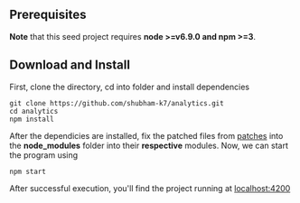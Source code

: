 ## Prerequisites
**Note** that this seed project requires  **node >=v6.9.0 and npm >=3**.
## Download and Install
First, clone the directory, cd into folder and install dependencies
```
git clone https://github.com/shubham-k7/analytics.git
cd analytics
npm install
```
After the dependicies are installed, fix the patched files from [patches](https://github.com/shubham-k7/analytics/tree/master/patches) into the **node_modules** folder into their **respective** modules.
Now, we can start the program using
```
npm start
```
After successful execution, you'll find the project running at [localhost:4200](http://0.0.0.0:4200)
